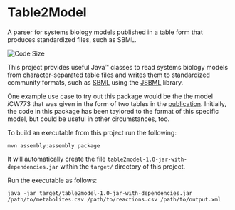 # Table2Model
A parser for systems biology models published in a table form that produces standardized files, such as SBML.

![Code Size](https://img.shields.io/github/languages/code-size/draeger-lab/Table2Model.svg?style=plastic)

This project provides useful Java™ classes to read systems biology models from character-separated table files and writes them to standardized community formats, such as [SBML](http://sbml.org) using the [JSBML](https://github.com/sbmlteam/JSBML) library.

One example use case to try out this package would be the the model <i>i</i>CW773 that was given in the form of two tables in the [publication](https://identifiers.org/pubmed/28680478).
Initially, the code in this package has been taylored to the format of this specific model, but could be useful in other circumstances, too.

To build an executable from this project run the following:
```
mvn assembly:assembly package
```
It will automatically create the file `table2model-1.0-jar-with-dependencies.jar` within the `target/` directory of this project.

Run the executable as follows:
```
java -jar target/table2model-1.0-jar-with-dependencies.jar /path/to/metabolites.csv /path/to/reactions.csv /path/to/output.xml
```

